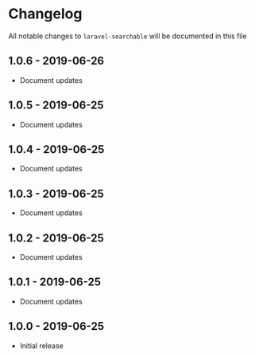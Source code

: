 # Changelog

All notable changes to `laravel-searchable` will be documented in this file

## 1.0.6 - 2019-06-26

- Document updates

## 1.0.5 - 2019-06-25

- Document updates

## 1.0.4 - 2019-06-25

- Document updates

## 1.0.3 - 2019-06-25

- Document updates

## 1.0.2 - 2019-06-25

- Document updates

## 1.0.1 - 2019-06-25

- Document updates

## 1.0.0 - 2019-06-25

- Initial release
